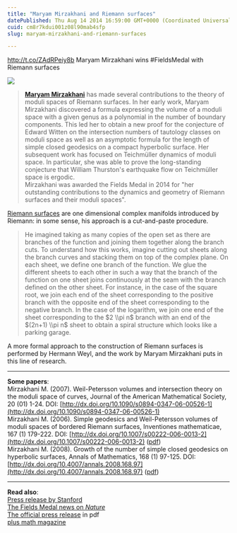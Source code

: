 ```yaml
---
title: "Maryam Mirzakhani and Riemann surfaces"
datePublished: Thu Aug 14 2014 16:59:00 GMT+0000 (Coordinated Universal Time)
cuid: cm8r7kdui001z08l90mab4sfp
slug: maryam-mirzakhani-and-riemann-surfaces

---
```



http://t.co/ZAdRPeiy8b Maryam Mirzakhani wins #FieldsMedal with Riemann surfaces

![](https://cdn.hashnode.com/res/hashnode/image/upload/v1743071162798/24d709b4-361c-4c30-a8c5-8bd6c431d06b.jpeg)

> [**Maryam Mirzakhani**](http://en.wikipedia.org/wiki/Maryam_Mirzakhani) has made several contributions to the theory of moduli spaces of Riemann surfaces. In her early work, Maryam Mirzakhani discovered a formula expressing the volume of a moduli space with a given genus as a polynomial in the number of boundary components. This led her to obtain a new proof for the conjecture of Edward Witten on the intersection numbers of tautology classes on moduli space as well as an asymptotic formula for the length of simple closed geodesics on a compact hyperbolic surface. Her subsequent work has focused on Teichmüller dynamics of moduli space. In particular, she was able to prove the long-standing conjecture that William Thurston's earthquake flow on Teichmüller space is ergodic.  
> Mirzakhani was awarded the Fields Medal in 2014 for "her outstanding contributions to the dynamics and geometry of Riemann surfaces and their moduli spaces".

[Riemann surfaces](http://planetmath.org/riemannsurface) are one dimensional complex manifolds introduced by Riemann: in some sense, his approach is a cut-and-paste procedure.

> He imagined taking as many copies of the open set as there are branches of the function and joining them together along the branch cuts. To understand how this works, imagine cutting out sheets along the branch curves and stacking them on top of the complex plane. On each sheet, we define one branch of the function. We glue the different sheets to each other in such a way that the branch of the function on one sheet joins continuously at the seam with the branch defined on the other sheet. For instance, in the case of the square root, we join each end of the sheet corresponding to the positive branch with the opposite end of the sheet corresponding to the negative branch. In the case of the logarithm, we join one end of the sheet corresponding to the $2 \\pi n$ branch with an end of the $(2n+1) \\pi n$ sheet to obtain a spiral structure which looks like a parking garage.

A more formal approach to the construction of Riemann surfaces is performed by Hermann Weyl, and the work by Maryam Mirzakhani puts in this line of research.

* * *

**Some papers**:  
Mirzakhani M. (2007). Weil-Petersson volumes and intersection theory on the moduli space of curves, Journal of the American Mathematical Society, 20 (01) 1-24. DOI: [http://dx.doi.org/10.1090/s0894-0347-06-00526-1](http://dx.doi.org/10.1090/s0894-0347-06-00526-1)  
Mirzakhani M. (2006). Simple geodesics and Weil-Petersson volumes of moduli spaces of bordered Riemann surfaces, Inventiones mathematicae, 167 (1) 179-222. DOI: [http://dx.doi.org/10.1007/s00222-006-0013-2](http://dx.doi.org/10.1007/s00222-006-0013-2) ([pdf](http://www.math.sunysb.edu/~mlyubich/Archive/Geometry/Teichmuller%20Space/Mirz3.pdf))  
Mirzakhani M. (2008). Growth of the number of simple closed geodesics on hyperbolic surfaces, Annals of Mathematics, 168 (1) 97-125. DOI: [http://dx.doi.org/10.4007/annals.2008.168.97](http://dx.doi.org/10.4007/annals.2008.168.97) ([pdf](http://annals.math.princeton.edu/wp-content/uploads/annals-v168-n1-p03.pdf))

* * *

**Read also**:  
[Press release by Stanford](http://news.stanford.edu/news/2014/august/fields-medal-mirzakhani-081214.html)  
[The Fields Medal news on _Nature_](http://www.nature.com/news/iranian-is-first-woman-to-nab-highest-prize-in-maths-1.15686)  
[The official press release](http://www.mathunion.org/fileadmin/IMU/Prizes/2014/news_release_mirzakhani.pdf) in pdf  
[plus math magazine](http://plus.maths.org/content/mm)